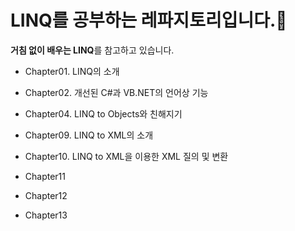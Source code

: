 # LINQ를 공부하는 레파지토리입니다.👑
**거침 없이 배우는 LINQ**를 참고하고 있습니다.
- Chapter01. LINQ의 소개

- Chapter02. 개선된 C#과 VB.NET의 언어상 기능

- Chapter04. LINQ to Objects와 친해지기

- Chapter09. LINQ to XML의 소개 

- Chapter10. LINQ to XML을 이용한 XML 질의 및 변환

- Chapter11

- Chapter12

- Chapter13
